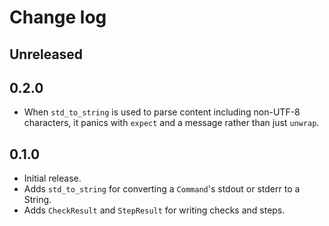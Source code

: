 # Change log

## Unreleased

## 0.2.0

- When `std_to_string` is used to parse content including non-UTF-8
  characters, it panics with `expect` and a message rather than just
  `unwrap`.

## 0.1.0

- Initial release.
- Adds `std_to_string` for converting a `Command`'s stdout or stderr to
  a String.
- Adds `CheckResult` and `StepResult` for writing checks and steps.
